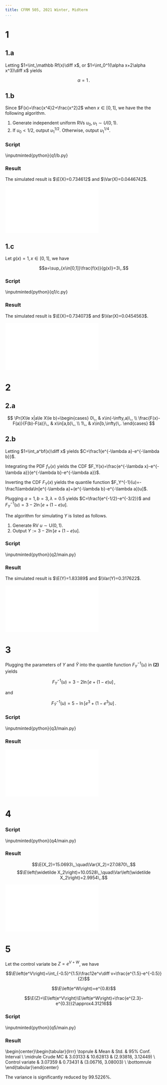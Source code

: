 ```yaml
---
title: CFRM 505, 2021 Winter, Midterm
...
```


# 1

## 1.a

Letting $1=\int_\mathbb Rf(x)\diff x$, or $1=\int_0^1(\alpha x+2\alpha x^3)\diff x$ yields

$$\alpha=1\,.$$

## 1.b

Since $F(x)=\frac{x^4}2+\frac{x^2}2$ when $x\in[0,1]$, we have the the following algorithm.

1. Generate independent uniform RVs $u_0, u_1\sim U(0,1)$.
1. If $u_0<1/2$, output $u_1^{1/2}$. Otherwise, output $u_1^{1/4}$.

### Script

\inputminted{python}{q1/b.py}

### Result

The simulated result is $\E(X)=0.734612$ and $\Var(X)=0.0446742$.

![](q1/b.pdf)

## 1.c

Let $g(x)=1,x\in[0,1]$, we have

$$a=\sup_{x\in[0,1]}\frac{f(x)}{g(x)}=3\,.$$

### Script

\inputminted{python}{q1/c.py}

### Result

The simulated result is $\E(X)=0.734073$ and $\Var(X)=0.0454563$.

![](q1/c.pdf)

# 2

## 2.a

$$
\Pr(X\le x|a\le X\le b)=\begin{cases}
0\,, &
x\in(-\infty,a)\,, \\
\frac{F(x)-F(a)}{F(b)-F(a)}\,, &
x\in[a,b)\,, \\
1\,, &
x\in[b,\infty)\,.
\end{cases}
$$

## 2.b

Letting $1=\int_a^bf(x)\diff x$ yields $C=\frac1{e^{-\lambda a}-e^{-\lambda b}}$.

Integrating the PDF $f_Y(x)$ yields the CDF $F_Y(x)=\frac{e^{-\lambda x}-e^{-\lambda a}}{e^{-\lambda b}-e^{-\lambda a}}$.

Inverting the CDF $F_Y(x)$ yields the quantile function $F_Y^{-1}(u)=-\frac1\lambda\ln[e^{-\lambda a}+(e^{-\lambda b}-e^{-\lambda a})u]$.

Plugging $a=1,b=3,\lambda=0.5$ yields $C=\frac1{e^{-1/2}-e^{-3/2}}$ and $F_Y^{-1}(u)=3-2\ln[e+(1-e)u]$.

The algorithm for simulating $Y$ is listed as follows.

1. Generate RV $u\sim\text{U}(0,1)$.
1. Output $Y:=3-2\ln[e+(1-e)u]$.

### Script

\inputminted{python}{q2/main.py}

### Result

The simulated result is $\E(Y)=1.83389$ and $\Var(Y)=0.317622$.

![](q2/main.pdf)

# 3

Plugging the parameters of $Y$ and $\widetilde Y$ into the quantile function $F_Y^{-1}(u)$ in **(2)** yields

$$F_Y^{-1}(u)=3-2\ln\left[e+\left(1-e\right)u\right]\,,$$

and

$$F_{\widetilde Y}^{-1}(u)=5-\ln\left[e^3+\left(1-e^3\right)u\right]\,.$$

### Script

\inputminted{python}{q3/main.py}

### Result

![](q3/main.pdf)

# 4

### Script

\inputminted{python}{q4/main.py}

### Result

$$\E(X_2)=15.0693\,,\quad\Var(X_2)=27.0870\,,$$
$$\E\left(\widetilde X_2\right)=10.0528\,,\quad\Var\left(\widetilde X_2\right)=2.9954\,.$$

![](q4/main.pdf)

# 5

Let the control variate be $Z=e^{V+W}$, we have

$$\E\left(e^V\right)=\int_{-0.5}^{1.5}\frac12e^v\diff v=\frac{e^{1.5}-e^{-0.5}}{2}$$

$$\E\left(e^W\right)=e^{0.8}$$

$$\E(Z)=\E\left(e^V\right)\E\left(e^W\right)=\frac{e^{2.3}-e^{0.3}}2\approx4.31216$$

### Script

\inputminted{python}{q5/main.py}

### Result

\begin{center}\begin{tabular}{lrrr}
\toprule
& Mean & Std. & 95\% Conf. Interval \\
\midrule
Crude MC        & 3.03133 & 10.62813 & (2.93818, 3.12449) \\
Control variate & 3.07359 &  0.73431 & (3.06716, 3.08003) \\
\bottomrule
\end{tabular}\end{center}

The variance is significantly reduced by 99.5226\%.
